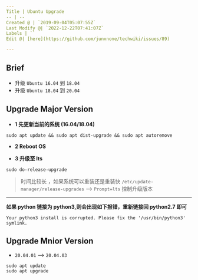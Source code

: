 ```yaml
---
Title | Ubuntu Upgrade
-- | --
Created @ | `2019-09-04T05:07:55Z`
Last Modify @| `2022-12-22T07:41:07Z`
Labels | ``
Edit @| [here](https://github.com/junxnone/techwiki/issues/89)

---
```

## Brief
- 升级 `Ubuntu 16.04` 到 `18.04`
- 升级 `Ubuntu 18.04` 到 `20.04`

## Upgrade Major Version
- **1 先更新当前的系统 (16.04/18.04)**
```
sudo apt update && sudo apt dist-upgrade && sudo apt autoremove
```

- **2 Reboot OS**

- **3  升级至 lts**

```
sudo do-release-upgrade
```
> 时间比较长 ，如果系统可以重装还是重装快
> `/etc/update-manager/release-upgrades` --> `Prompt=lts` 控制升级版本
--- 

**如果 python 链接为 python3,则会出现如下报错，重新链接回 python2.7 即可**
```
Your python3 install is corrupted. Please fix the '/usr/bin/python3' symlink.
```

## Upgrade Mnior Version
- `20.04.01` --> `20.04.03`

```
sudo apt update
sudo apt upgrade
```
